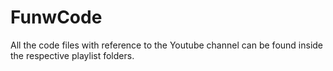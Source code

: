 # FunwCode

All the code files with reference to the Youtube channel can be found inside the respective playlist folders.
